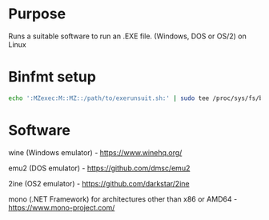 # Purpose
Runs a suitable software to run an .EXE file. (Windows, DOS or OS/2) on Linux

# Binfmt setup
```bash
echo ':MZexec:M::MZ::/path/to/exerunsuit.sh:' | sudo tee /proc/sys/fs/binfmt_misc/register
```

# Software  
  wine (Windows emulator) - https://www.winehq.org/
  
  emu2 (DOS emulator) - https://github.com/dmsc/emu2
  
  2ine (OS2 emulator) - https://github.com/darkstar/2ine

  mono (.NET Framework) for architectures other than x86 or AMD64 - https://www.mono-project.com/
